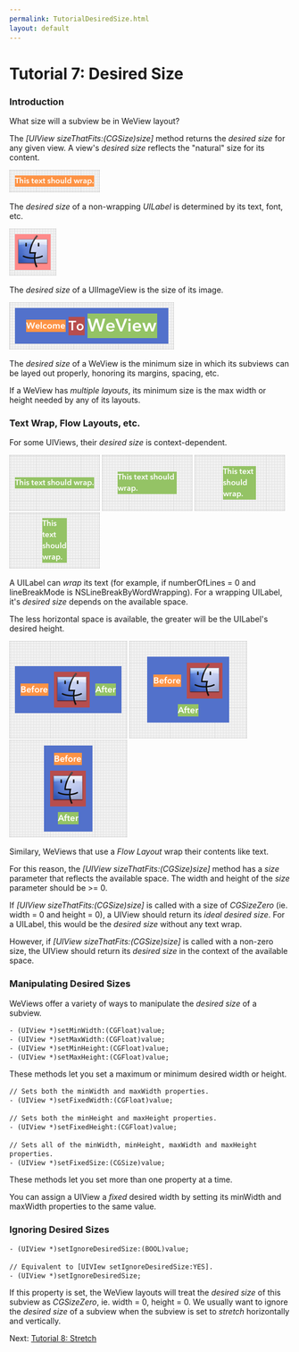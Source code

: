 ```yaml
---
permalink: TutorialDesiredSize.html
layout: default
---
```


Tutorial 7: Desired Size
==

<!-- TEMPLATE START -->

### Introduction

What size will a subview be in WeView layout?

The _\[UIView sizeThatFits:(CGSize)size\]_ method returns the _desired size_ for any given view.  A view's _desired size_ reflects the "natural" size for its content.

![Layout Snapshot](images/snapshot-DA93EC7C-4F70-4ED7-BDBE-8A59653911FA-27667-0006BEA3B59FF297-0.png)

The _desired size_ of a non-wrapping _UILabel_ is determined by its text, font, etc.

![Layout Snapshot](images/snapshot-833C1973-01D5-46B5-B5D9-336ECFB27C2E-27936-0006BED475482CF7-0.png)

The _desired size_ of a UIImageView is the size of its image.

![Layout Snapshot](images/snapshot-D6C32D2A-FAD5-4C82-A0CB-B2EBDEC05D6A-24400-0006B8654F081079-0.png)

The _desired size_ of a WeView is the minimum size in which its subviews can be layed out properly, honoring its margins, spacing, etc.  

If a WeView has _multiple layouts_, its minimum size is the max width or height needed by any of its layouts.

### Text Wrap, Flow Layouts, etc.

For some UIViews, their _desired size_ is context-dependent.  

![Layout Snapshot](images/snapshot-54DD17C9-F409-4FCB-AAAF-E3B24C309433-28210-0006BF4AD6A66AE5-0.png)
![Layout Snapshot](images/snapshot-54DD17C9-F409-4FCB-AAAF-E3B24C309433-28210-0006BF4AD6A66AE5-1.png)
![Layout Snapshot](images/snapshot-54DD17C9-F409-4FCB-AAAF-E3B24C309433-28210-0006BF4AD6A66AE5-2.png)
![Layout Snapshot](images/snapshot-54DD17C9-F409-4FCB-AAAF-E3B24C309433-28210-0006BF4AD6A66AE5-3.png)

A UILabel can _wrap_ its text (for example, if numberOfLines = 0 and lineBreakMode is NSLineBreakByWordWrapping).  For a wrapping UILabel, it's _desired size_ depends on the available space.  

The less horizontal space is available, the greater will be the UILabel's desired height.

![Layout Snapshot](images/snapshot-68DF0B1C-EB1C-4ABB-A1B8-D10AECD47082-29621-0006C114C564175B-0.png)
![Layout Snapshot](images/snapshot-68DF0B1C-EB1C-4ABB-A1B8-D10AECD47082-29621-0006C114C564175B-1.png)
![Layout Snapshot](images/snapshot-68DF0B1C-EB1C-4ABB-A1B8-D10AECD47082-29621-0006C114C564175B-2.png)

Similary, WeViews that use a _Flow Layout_ wrap their contents like text.

For this reason, the _\[UIView sizeThatFits:(CGSize)size\]_ method has a _size_ parameter that reflects the available space. The width and height of the _size_ parameter should be >= 0.

If _\[UIView sizeThatFits:(CGSize)size\]_ is called with a size of _CGSizeZero_ (ie. width = 0 and height = 0), a UIView should return its _ideal desired size_.  For a UILabel, this would be the _desired size_ without any text wrap.

However, if _\[UIView sizeThatFits:(CGSize)size\]_ is called with a non-zero size, the UIView should return its _desired size_ in the context of the available space.


### Manipulating Desired Sizes

WeViews offer a variety of ways to manipulate the _desired size_ of a subview.

	- (UIView *)setMinWidth:(CGFloat)value;
	- (UIView *)setMaxWidth:(CGFloat)value;
	- (UIView *)setMinHeight:(CGFloat)value;
	- (UIView *)setMaxHeight:(CGFloat)value;

These methods let you set a maximum or minimum desired width or height.

	// Sets both the minWidth and maxWidth properties.
	- (UIView *)setFixedWidth:(CGFloat)value;
	
	// Sets both the minHeight and maxHeight properties.
	- (UIView *)setFixedHeight:(CGFloat)value;
	
	// Sets all of the minWidth, minHeight, maxWidth and maxHeight properties.
	- (UIView *)setFixedSize:(CGSize)value;

These methods let you set more than one property at a time.  

You can assign a UIView a _fixed_ desired width by setting its minWidth and maxWidth properties to the same value.


### Ignoring Desired Sizes

	- (UIView *)setIgnoreDesiredSize:(BOOL)value;
	
	// Equivalent to [UIVIew setIgnoreDesiredSize:YES].
	- (UIView *)setIgnoreDesiredSize;

If this property is set, the WeView layouts will treat the _desired size_ of this subview as _CGSizeZero_, ie. width = 0, height = 0.  We usually want to ignore the _desired size_ of a subview when the subview is set to _stretch_ horizontally and vertically.



<!-- TEMPLATE END -->

Next\: [Tutorial 8: Stretch](TutorialStretch.html)